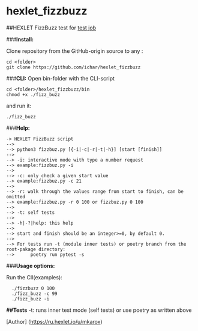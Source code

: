 # hexlet_fizzbuzz

##HEXLET FizzBuzz test for [test job](https://hexlet-ru.notion.site/8b301b64d4834a3e91f709f8ada1187a)

###**Install:**

Clone repository from the GitHub-origin source to any <folder>:
```
cd <folder>
git clone https://github.com/ichar/hexlet_fizzbuzz
```

###**CLI:**
Open bin-folder with the CLI-script
```
cd <folder>/hexlet_fizzbuzz/bin
chmod +x ./fizz_buzz
```
and run it:
```
./fizz_buzz
```

###**Help:**
```
-> HEXLET FizzBuzz script
--> 
--> python3 fizzbuz.py [{-i|-c|-r|-t|-h}] [start [finish]]
--> 
--> -i: interactive mode with type a number request
--> example:fizzbuz.py -i
--> 
--> -c: only check a given start value
--> example:fizzbuz.py -c 21
--> 
--> -r: walk through the values range from start to finish, can be omitted
--> example:fizzbuz.py -r 0 100 or fizzbuz.py 0 100
--> 
--> -t: self tests
--> 
--> -h|-?|help: this help
--> 
--> start and finish should be an integer>=0, by default 0.
--> 
--> For tests run -t (module inner tests) or poetry branch from the root-pakage directory:
-->      poetry run pytest -s
```
###**Usage options:**

Run the ClI(examples):
```
  ./fizzbuzz 0 100
  ./fizz_buzz -c 99
  ./fizz_buzz -i
```

**##Tests**
  -t: runs inner test mode (self tests) or use poetry as written above

[Author] (https://ru.hexlet.io/u/mkarox)
